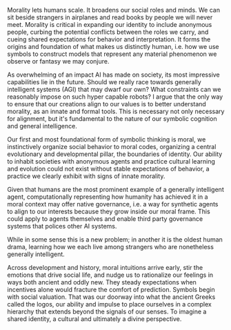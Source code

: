 
Morality lets humans scale. It broadens our social roles and minds. We can sit beside strangers in airplanes and read books by people we will never meet. Morality is critical in expanding our identity to include anonymous people, curbing the potential conflicts between the roles we carry, and cueing shared expectations for behavior and interpretation. It forms the origins and foundation of what makes us distinctly human, i.e. how we use symbols to construct models that represent any material phenomenon we observe or fantasy we may conjure. 

As overwhelming of an impact AI has made on society, its most impressive capabilities lie in the future.  Should we really race towards generally intelligent systems (AGI) that may dwarf our own?  What constraints can we reasonably impose on such hyper capable robots? I argue that the only way to ensure that our creations align to our values is to better understand morality, as an innate and formal tools.  This is necessary not only necessary for alignment, but it's fundamental to the nature of our symbolic cognition and general intelligence. 

Our first and most foundational form of symbolic thinking is moral, we instinctively organize social behavior to moral codes, organizing a central evolutionary and developmental pillar, the boundaries of identity. Our ability to inhabit societies with anonymous agents and practice cultural learning and evolution could not exist without stable expectations of behavior, a practice we clearly exhibit with signs of innate morality. 

Given that humans are the most prominent example of a generally intelligent agent, computationally  representing how humanity has achieved it in a moral context may offer native governance, i.e. a way for synthetic agents to align to our interests because they grow inside our moral frame. This could apply to agents themselves and enable third party governance systems that polices other AI systems. 

While in some sense this is a new problem; in another it is the oldest human drama, learning how we each live among strangers who are nonetheless generally intelligent.

Across development and history, moral intuitions arrive early, stir the emotions that drive social life, and nudge us to rationalize our feelings in ways both ancient and oddly new. They steady expectations when incentives alone would fracture the comfort of prediction. Symbols begin with social valuation. That was our doorway into what the ancient Greeks called the logos, our ability and impulse to place ourselves in a complex hierarchy that extends beyond the signals of our senses. To imagine a shared identity, a cultural and ultimately a divine perspective. 